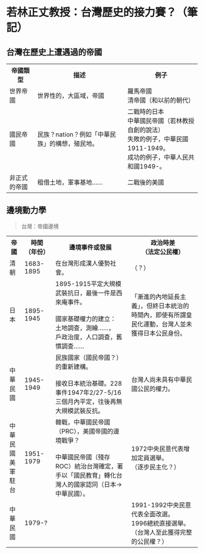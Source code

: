 # 若林正丈教授：台灣歷史的接力賽？（筆記）

## 台灣在歷史上遭遇過的帝國

<table>
  <tr>
    <th>帝國類型</th>
    <th>描述</th>
    <th>例子</th>
  </tr>
  <tr>
    <td>世界帝國</td>
    <td>世界性的，大區域，帝國</td>
    <td>羅馬帝國 <br> 清帝國（和以前的朝代）</td>
  </tr>
  <tr>
    <td>國民帝國</td>
    <td>民族？nation？例如「中華民族」的構想，殖民地。</td>
    <td>
      二戰時的日本 <br>
      中華國民帝國（若林教授自創的說法）<br>
      失敗的例子，中華民國1911-1949。<br>
      成功的例子，中華人民共和國1949-。<br>
    </td>
  </tr>
  <tr>
    <td>非正式的帝國</td>
    <td>租借土地，軍事基地……</td>
    <td>二戰後的美國</td>
  </tr>
</table>


## 邊境動力學

> 台灣：帝國邊境

<table>
  <tr>
    <th>帝國</th>
    <th>時間<br>（年份）</th>
    <th>邊境事件或發展</th>
    <th>政治時差<br>（法定公民權）</th>
  </tr>
  <tr>
    <td>清朝</td>
    <td>1683-1895</td>
    <td>在台灣形成漢人優勢社會。</td>
    <td>（？）</td>
  </tr>
  <tr>
    <td>日本</td>
    <td>1895-1945</td>
    <td>
      1895-1915平定大規模武裝抗日，最後一件是西來庵事件。<br>
      <br>
      國家基礎權力的建立：<br>
      土地調查，測繪……，<br>
      戶政治度，人口調查，舊慣調查……</td>
    <td>「漸進的內地延長主義」，但終日本統治的時間內，即使有所謂皇民化運動，台灣人並未獲得日本公民身份。</td>
  </tr>
  <tr>
    <td>中華民國</td>
    <td>1945-1949</td>
    <td>
      民族國家（國民帝國？）的重新建構。<br><br>
      接收日本統治基礎。228事件1947年2/27-5/16三個月內平定，往後再無大規模武裝反抗。<br>
    </td>
    <td>台灣人尚未具有中華民國公民的權力。</td>
  </tr>
  <tr>
    <td>中華民國<br>美軍駐台</td>
    <td>1951-1979</td>
    <td>
      韓戰，中華國民帝國（PRC），美國帝國的邊境戰爭？<br><br>
      中華國民帝國（殘存ROC）統治台灣確定，著手以「國民教育」轉化台灣人的國家認同（日本→中華民國）。<br>
    </td>
    <td>
      1972中央民意代表增加定員選舉。<br>
      （逐步民主化？）<br>
    </td>
  </tr>
  <tr>
    <td>中華民國</td>
    <td>1979-?</td>
    <td></td>
    <td>
      1991-1992中央民意代表全面改選。<br>
      1996總統直接選舉。<br>
      （台灣人至此獲得完整的公民權？）<br>
    </td>
  </tr>
</table>